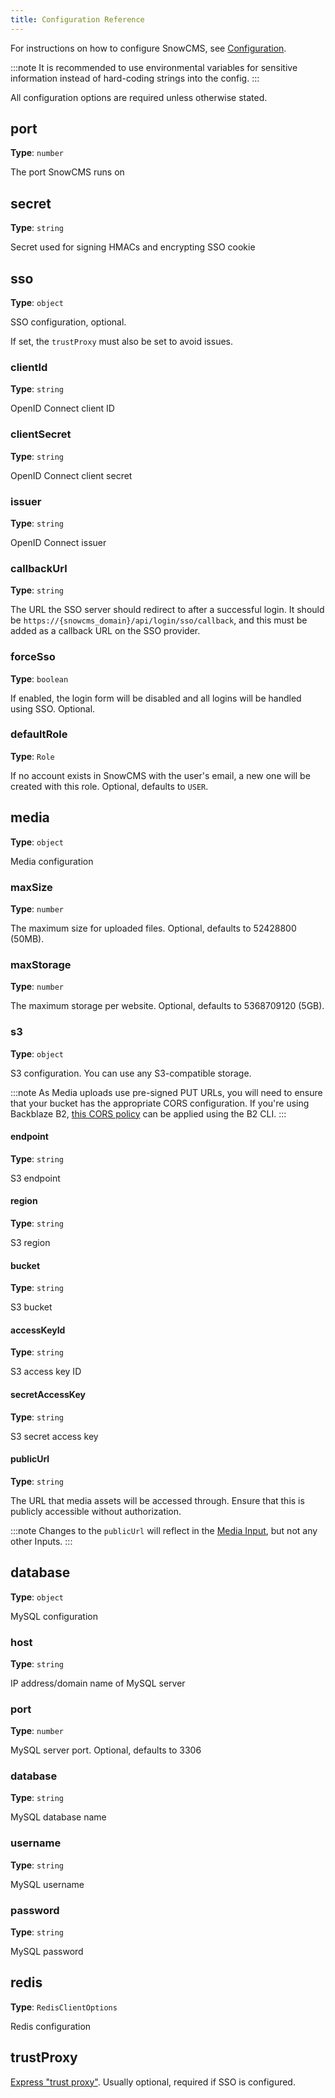 ```yaml
---
title: Configuration Reference
---
```


For instructions on how to configure SnowCMS, see [Configuration](/admin/configuration/).

:::note
It is recommended to use environmental variables for sensitive information instead of hard-coding strings into the config.
:::

All configuration options are required unless otherwise stated.

## port

**Type**: `number`

The port SnowCMS runs on

## secret

**Type**: `string`

Secret used for signing HMACs and encrypting SSO cookie

## sso

**Type**: `object`

SSO configuration, optional.

If set, the `trustProxy` must also be set to avoid issues.

### clientId

**Type**: `string`

OpenID Connect client ID

### clientSecret

**Type**: `string`

OpenID Connect client secret

### issuer

**Type**: `string`

OpenID Connect issuer

### callbackUrl

**Type**: `string`

The URL the SSO server should redirect to after a successful login. It should be `https://{snowcms_domain}/api/login/sso/callback`, and this must be added as a callback URL on the SSO provider.

### forceSso

**Type**: `boolean`

If enabled, the login form will be disabled and all logins will be handled using SSO. Optional.

### defaultRole

**Type**: `Role`

If no account exists in SnowCMS with the user's email, a new one will be created with this role. Optional, defaults to `USER`.

## media

**Type**: `object`

Media configuration

### maxSize

**Type**: `number`

The maximum size for uploaded files. Optional, defaults to 52428800 (50MB).

### maxStorage

**Type**: `number`

The maximum storage per website. Optional, defaults to 5368709120 (5GB).

### s3

**Type**: `object`

S3 configuration. You can use any S3-compatible storage.

:::note
As Media uploads use pre-signed PUT URLs, you will need to ensure that your bucket has the appropriate CORS configuration. If you're using Backblaze B2, [this CORS policy](/b2-cms-cors.json) can be applied using the B2 CLI.
:::

#### endpoint

**Type**: `string`

S3 endpoint

#### region

**Type**: `string`

S3 region

#### bucket

**Type**: `string`

S3 bucket

#### accessKeyId

**Type**: `string`

S3 access key ID

#### secretAccessKey

**Type**: `string`

S3 secret access key

#### publicUrl

**Type**: `string`

The URL that media assets will be accessed through. Ensure that this is publicly accessible without authorization.

:::note
Changes to the `publicUrl` will reflect in the [Media Input](/admin/inputs/media-input/), but not any other Inputs.
:::

## database

**Type**: `object`

MySQL configuration

### host

**Type**: `string`

IP address/domain name of MySQL server

### port

**Type**: `number`

MySQL server port. Optional, defaults to 3306

### database

**Type**: `string`

MySQL database name

### username

**Type**: `string`

MySQL username

### password

**Type**: `string`

MySQL password

## redis

**Type**: `RedisClientOptions`

Redis configuration

## trustProxy

[Express "trust proxy"](https://expressjs.com/en/guide/behind-proxies.html). Usually optional, required if SSO is configured.

